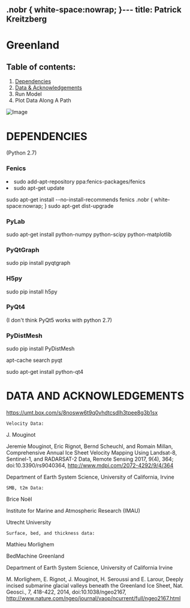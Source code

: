 .nobr   { white-space:nowrap; }---
title: Patrick Kreitzberg
---
# Greenland

## Table of contents:
1. [Dependencies](#dependencies)
2. [Data & Acknowledgements](#data)
3. Run Model
4. Plot Data Along A Path

![Image](http://www.patkreitzberg.com/gl.png)

<a name="dependencies"></a>
# DEPENDENCIES

(Python 2.7)

### Fenics

<li>sudo add-apt-repository ppa:fenics-packages/fenics</li>
<li>sudo apt-get update</li>

sudo apt-get install --no-install-recommends fenics .nobr   { white-space:nowrap; }
sudo apt-get dist-upgrade


### PyLab

sudo apt-get install python-numpy python-scipy python-matplotlib

### PyQtGraph

sudo pip install pyqtgraph

### H5py

sudo pip install h5py

### PyQt4  
(I don't think PyQt5 works with python 2.7)
    
### PyDistMesh
sudo pip install PyDistMesh

apt-cache search pyqt

sudo apt-get install python-qt4

<a name="data"></a>
# DATA AND ACKNOWLEDGEMENTS

https://umt.box.com/s/8nosww6t9q0vhdtcsdlh3tpee8g3b1sx

    Velocity Data:

J. Mouginot

Jeremie Mouginot, Eric Rignot, Bernd Scheuchl, and Romain Millan, Comprehensive Annual Ice Sheet Velocity Mapping Using Landsat-8, Sentinel-1, and RADARSAT-2 Data, Remote Sensing  2017, 9(4), 364; doi:10.3390/rs9040364, http://www.mdpi.com/2072-4292/9/4/364

Department of Earth System Science, University of California, Irvine

    SMB, t2m Data:

Brice Noël

Institute for Marine and Atmospheric Research (IMAU)

Utrecht University

    Surface, bed, and thickness data:

Mathieu Morlighem

BedMachine Greenland

Department of Earth System Science, University of California Irvine

M. Morlighem, E. Rignot, J. Mouginot, H. Seroussi and E. Larour, Deeply incised submarine glacial valleys beneath the Greenland Ice Sheet, Nat. Geosci., 7, 418-422, 2014, doi:10.1038/ngeo2167, http://www.nature.com/ngeo/journal/vaop/ncurrent/full/ngeo2167.html

